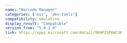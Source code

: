 ```yaml
---
name: "Barcode Manager"
categories: ['oss', 'dev-tools']
compatibility: emulation
display_result: "Compatible"
version_from: "5.0.1.0"
link: https://apps.microsoft.com/detail/9N9PZSP6WC3K
---
```

